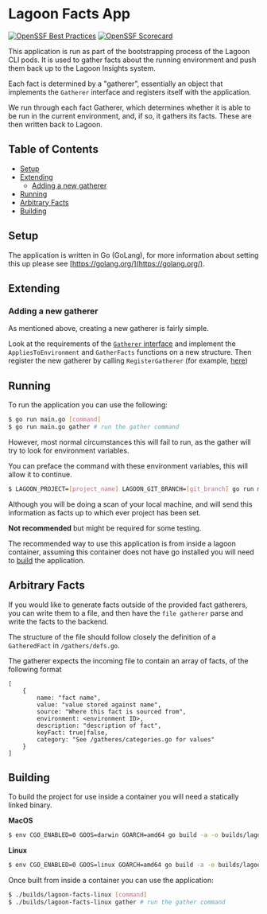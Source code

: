 # Lagoon Facts App

[![OpenSSF Best Practices](https://www.bestpractices.dev/projects/10983/badge)](https://www.bestpractices.dev/projects/10983)
[![OpenSSF Scorecard](https://api.securityscorecards.dev/projects/github.com/uselagoon/lagoon-facts-app/badge)](https://securityscorecards.dev/viewer/?uri=github.com/uselagoon/lagoon-facts-app)

This application is run as part of the bootstrapping process of the Lagoon CLI pods.
It is used to gather facts about the running environment and push them back up to the Lagoon Insights system.

Each fact is determined by a "gatherer", essentially an object that implements the `Gatherer` interface and registers itself with the application.

We run through each fact Gatherer, which determines whether it is able to be run in the current environment, and, if so, it gathers its facts. These are then written back to Lagoon.

## Table of Contents

* [Setup](#setup)
* [Extending](#extending)
    * [Adding a new gatherer](#adding-a-new-gatherer)
* [Running](#running)
* [Arbitrary Facts](#arbitrary-facts)
* [Building](#building)

## Setup

The application is written in Go (GoLang), for more information about setting this up please see [https://golang.org/](https://golang.org/).

## Extending

### Adding a new gatherer

As mentioned above, creating a new gatherer is fairly simple.

Look at the requirements of the [`Gatherer` interface](https://github.com/uselagoon/lagoon-facts-app/blob/main/gatherers/defs.go#L14) and implement the `AppliesToEnvironment` and `GatherFacts` functions on a new structure.
Then register the new gatherer by calling `RegisterGatherer` (for example, [here](https://github.com/uselagoon/lagoon-facts-app/blob/main/gatherers/DrushGatherer.go#L60))

## Running

To run the application you can use the following:

```bash
$ go run main.go [command] 
$ go run main.go gather # run the gather command
```

However, most normal circumstances this will fail to run, as the gather will try to look for environment variables.

You can preface the command with these environment variables, this will allow it to continue.

```bash
$ LAGOON_PROJECT=[project_name] LAGOON_GIT_BRANCH=[git_branch] go run main.go gather
```

Although you will be doing a scan of your local machine, and will send this information as facts up to which ever project has been set.

**Not recommended** but might be required for some testing.

The recommended way to use this application is from inside a lagoon container, assuming this container does not have go installed you will need to [build](#building) the application.

## Arbitrary Facts

If you would like to generate facts outside of the provided fact gatherers, you can write them to a file, and then have the `file gatherer` parse and write the facts to the backend.

The structure of the file should follow closely the definition of a `GatheredFact` in `/gathers/defs.go`.

The gatherer expects the incoming file to contain an array of facts, of the following format

```
[
    {
        name: "fact name",
        value: "value stored against name",
        source: "Where this fact is sourced from",
        environment: <environment ID>,
        description: "description of fact",
        keyFact: true|false,
        category: "See /gatheres/categories.go for values"
    }
]

```

## Building

To build the project for use inside a container you will need a statically linked binary.

**MacOS**
```bash
$ env CGO_ENABLED=0 GOOS=darwin GOARCH=amd64 go build -a -o builds/lagoon-facts-macos
```

**Linux**
```bash
$ env CGO_ENABLED=0 GOOS=linux GOARCH=amd64 go build -a -o builds/lagoon-facts-linux
```

Once built from inside a container you can use the application:

```bash
$ ./builds/lagoon-facts-linux [command]
$ ./builds/lagoon-facts-linux gather # run the gather command
```

